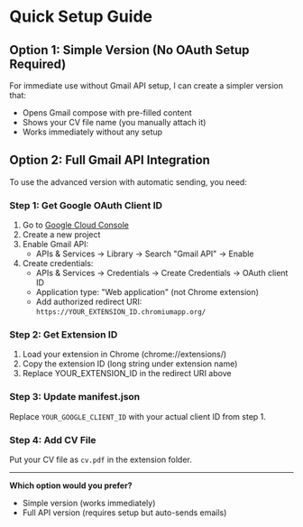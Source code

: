 # Quick Setup Guide

## Option 1: Simple Version (No OAuth Setup Required)

For immediate use without Gmail API setup, I can create a simpler version that:
- Opens Gmail compose with pre-filled content
- Shows your CV file name (you manually attach it)
- Works immediately without any setup

## Option 2: Full Gmail API Integration

To use the advanced version with automatic sending, you need:

### Step 1: Get Google OAuth Client ID

1. Go to [Google Cloud Console](https://console.cloud.google.com/)
2. Create a new project
3. Enable Gmail API:
   - APIs & Services → Library → Search "Gmail API" → Enable
4. Create credentials:
   - APIs & Services → Credentials → Create Credentials → OAuth client ID
   - Application type: "Web application" (not Chrome extension)
   - Add authorized redirect URI: `https://YOUR_EXTENSION_ID.chromiumapp.org/`

### Step 2: Get Extension ID
1. Load your extension in Chrome (chrome://extensions/)
2. Copy the extension ID (long string under extension name)
3. Replace YOUR_EXTENSION_ID in the redirect URI above

### Step 3: Update manifest.json
Replace `YOUR_GOOGLE_CLIENT_ID` with your actual client ID from step 1.

### Step 4: Add CV File
Put your CV file as `cv.pdf` in the extension folder.

---

**Which option would you prefer?**
- Simple version (works immediately)
- Full API version (requires setup but auto-sends emails)